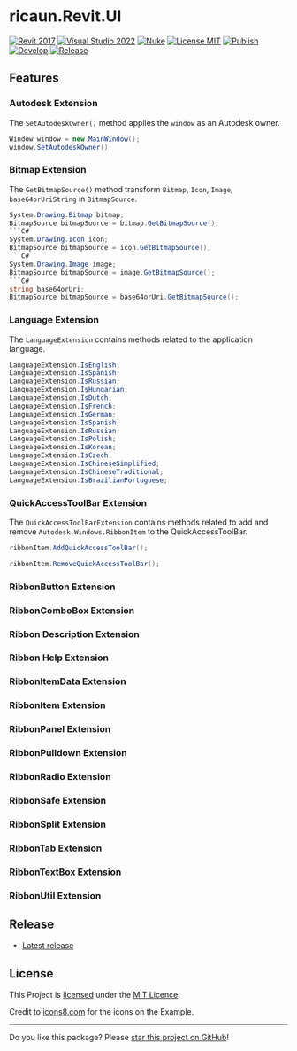 # ricaun.Revit.UI

[![Revit 2017](https://img.shields.io/badge/Revit-2017+-blue.svg)](../..)
[![Visual Studio 2022](https://img.shields.io/badge/Visual%20Studio-2022-blue)](../..)
[![Nuke](https://img.shields.io/badge/Nuke-Build-blue)](https://nuke.build/)
[![License MIT](https://img.shields.io/badge/License-MIT-blue.svg)](LICENSE)
[![Publish](../../actions/workflows/Publish.yml/badge.svg)](../../actions)
[![Develop](../../actions/workflows/Develop.yml/badge.svg)](../../actions)
[![Release](https://img.shields.io/nuget/v/ricaun.Revit.UI?logo=nuget&label=release&color=blue)](https://www.nuget.org/packages/ricaun.Revit.UI)

## Features

### Autodesk Extension
The `SetAutodeskOwner()` method applies the `window` as an Autodesk owner.
```C#
Window window = new MainWindow();
window.SetAutodeskOwner();
```

### Bitmap Extension
The `GetBitmapSource()` method transform `Bitmap`, `Icon`, `Image`, `base64orUriString` in `BitmapSource`.
```C#
System.Drawing.Bitmap bitmap;
BitmapSource bitmapSource = bitmap.GetBitmapSource();
```C#
System.Drawing.Icon icon;
BitmapSource bitmapSource = icon.GetBitmapSource();
```C#
System.Drawing.Image image;
BitmapSource bitmapSource = image.GetBitmapSource();
```C#
string base64orUri;
BitmapSource bitmapSource = base64orUri.GetBitmapSource();
```

### Language Extension
The `LanguageExtension` contains methods related to the application language.
```C#
LanguageExtension.IsEnglish;
LanguageExtension.IsSpanish;
LanguageExtension.IsRussian;
LanguageExtension.IsHungarian;
LanguageExtension.IsDutch;
LanguageExtension.IsFrench;
LanguageExtension.IsGerman;
LanguageExtension.IsSpanish;
LanguageExtension.IsRussian;
LanguageExtension.IsPolish;
LanguageExtension.IsKorean;
LanguageExtension.IsCzech;
LanguageExtension.IsChineseSimplified;
LanguageExtension.IsChineseTraditional;
LanguageExtension.IsBrazilianPortuguese;
```

### QuickAccessToolBar Extension
The `QuickAccessToolBarExtension` contains methods related to add and remove `Autodesk.Windows.RibbonItem` to the QuickAccessToolBar.
```C#
ribbonItem.AddQuickAccessToolBar();
```
```C#
ribbonItem.RemoveQuickAccessToolBar();
```

### RibbonButton Extension
### RibbonComboBox Extension
### Ribbon Description Extension
### Ribbon Help Extension
### RibbonItemData Extension
### RibbonItem Extension
### RibbonPanel Extension
### RibbonPulldown Extension
### RibbonRadio Extension
### RibbonSafe Extension
### RibbonSplit Extension
### RibbonTab Extension
### RibbonTextBox Extension
### RibbonUtil Extension

## Release

* [Latest release](../../releases/latest)

## License

This Project is [licensed](LICENSE) under the [MIT Licence](https://en.wikipedia.org/wiki/MIT_License).

Credit to [icons8.com](https://icons8.com/) for the icons on the Example.

---

Do you like this package? Please [star this project on GitHub](../../stargazers)!